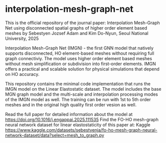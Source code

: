 # interpolation-mesh-graph-net
This is the official repository of the journal paper:
Interpolation Mesh-Graph Net using disconnected spatial graphs of higher order element based meshes
by Sebestyen Jozsef Adam and Kim Do-Nyun, Seoul National University, 2025

Interpolation Mesh-Graph Net (IMGN) - the first GNN model that natively supports disconnected, HO element-based meshes without requiring full graph connectiviy. The model uses higher order element based meshes without mesh simplification or subdivision into first-order elements. IMGN offers a practical and scalable solution for physical simulations that depend on HO accuracy.

This repository contains the minimal code implementation that runs the IMGN model on the Linear Elastostatic dataset.
The model includes the base MGN graph model and the multi-scale and interpolation processing modes of the IMGN model as well.
The training can be run with 1st to 5th order meshes and in the original high quality first order vesion as well.

Read the full paper for detailed information about the model at https://doi.org/10.1016/j.engappai.2025.111535
Find the FO-HO mesh-graph neural network dataset for linear elastostaticity of this paper at: Kaggle
https://www.kaggle.com/datasets/sebestyenja/fo-ho-mesh-graph-neural-network-dataset/data?select=mesh_to_graph.py
